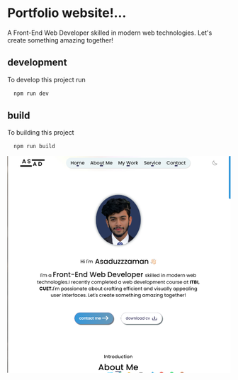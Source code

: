 

# Portfolio website!...

 A Front-End Web Developer skilled in modern web technologies. Let's create something amazing together!


## development

To develop this project run

```bash
  npm run dev
```

## build

To building this project 

```bash
  npm run build
```



![photo](https://github.com/Asaduzzaman04/My-Portfolio/blob/main/images/web-ss.png)


